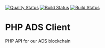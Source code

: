 [![Quality Status](https://sonarcloud.io/api/project_badges/measure?project=adshares-php-ads-client&metric=alert_status)](https://sonarcloud.io/dashboard?id=adshares-php-ads-client "Master")
[![Build Status](https://travis-ci.org/adshares/php-ads-client.svg?branch=master)](https://travis-ci.org/adshares/php-ads-client "Master")
[![Build Status](https://travis-ci.org/adshares/php-ads-client.svg?branch=develop)](https://travis-ci.org/adshares/php-ads-client "Develop")

# PHP ADS Client
PHP API for our ADS blockchain

